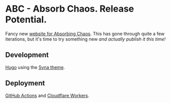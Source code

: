 # ABC - Absorb Chaos. Release Potential.

Fancy new [website for Absorbing Chaos](https://absorbingchaos.com). This has gone through quite a few iterations, but it's time to try something new *and actually publish it this time!*

## Development

[Hugo](https://gohugo.io/) using the [Syna theme](https://themes.gohugo.io/theme/syna/).

## Deployment

[GitHub Actions](https://github.com/features/actions) and [Cloudflare Workers](https://workers.cloudflare.com/).
